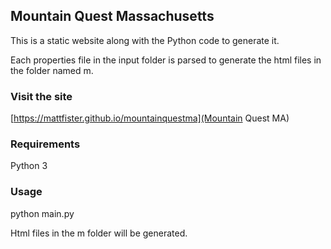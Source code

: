 Mountain Quest Massachusetts
----------------------------

This is a static website along with the Python code to generate it.

Each properties file in the input folder is parsed to generate the html files in the folder named m. 

### Visit the site

[https://mattfister.github.io/mountainquestma](Mountain Quest MA)

### Requirements

Python 3

### Usage

python main.py

Html files in the m folder will be generated.
